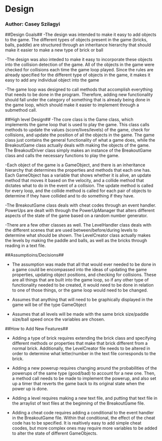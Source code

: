 # Design
### Author: Casey Szilagyi


##Design Goals##
-The design was intended to make it easy to add objects to the game. The different
types of objects present in the game (bricks, balls, paddle) are structured through
an inheritance hierarchy that should make it easier to make a new type of brick or ball

-The design was also inteded to make it easy to incorporate these objects into the collision
detection of the game. All of the objects in the game were checked for collisions each time
the game loop played. Since the rules are already specified for the different type of objects
in the game, it makes it easy to add any individual object into the game

-The game loop was designed to call methods that accomplish everything that needs to be done
in the program. Therefore, adding new functionality should fall under the category of something
that is already being done in the game loop, which should make it easier to implement through
a submethod call.

##High level Design##
-The core class is the Game class, which implements the game loop that is used to play the game.
This class calls methods to update the values (score/lives/levels) of the game, check for collisions,
and update the position of all the objects in the game. The game class just contains the
general functionality of what a game does, while the BreakoutGame class actually deals with making
the objects of the game. The BreakoutDriver class simply makes an instance of the BreakoutGame
class and calls the necessary functions to play the game.

-Each object of the game is a GameObject, and there is an inheritance hierarchy that determines
the properties and methods that each one has. Each GameObject has a variable that shows whether
it is alive, an update method that moves it based on the velocity, and a collide method that
dictates what to do in the event of a collision. The update method is called for every loop,
and the collide method is called for each pair of objects to determine if they have collided
and to do something if they have.

-The BreakoutGame class deals with cheat codes through an event handler. PowerUps are dealt with
through the PowerUpManager that alters different aspects of the state of the game based on a random
number generator.

-There are a few other classes as well. The LevelHandler class deals with the different scenes
that are used between/before/during levels to determine what should be shown. The LevelCreator
class actually makes the levels by making the paddle and balls, as well as the bricks through
reading in a text file.


##Assumptioins/Decisions##
- The assumption was made that all that would ever needed to be done in a game could be encompassed
into the ideas of updating the game properties, updating object positions, and checking for 
  collisions. These are all things that are built into the game loop, so if any other type of
  functionality needed to be created, it would need to be done in relation to one of those
  things, or the game loop would need to be changed.
  
- Assumes that anything that will need to be graphically displayed in the game will be of the
type GameObject
  
- Assumes that all levels will be made with the same brick size/paddle size/ball speed once
the variables are chosen.


##How to Add New Features##
- Adding a type of brick requires extending the brick class and specifying different methods
or properties that make that brick different from a normal brick. Additionally, the
  LevelCreator file needs to be altered in order to determine what letter/number in the text
  file corresponds to the brick.
  
- Adding a new powerup requires changing around the probabilities of the powerups of the same
type (good/bad) to account for a new one. Then, a method call needs to be made to implement
  the powerup, and also set up a timer that reverts the game back to its original state when the
  power up is done.
  
- Adding a level requires making a new text file, and putting that text file in the arraylist of
text files at the beginning of the BreakoutGame file.
  
- Adding a cheat code requires adding a conditional to the event handler in the BreakoutGame file.
Within that conditional, the effect of the cheat code has to be specified. It is realtively
  easy to add simple cheat coodes, but more complex ones may require more variables to be added
  to alter the state of different GameObjects.


